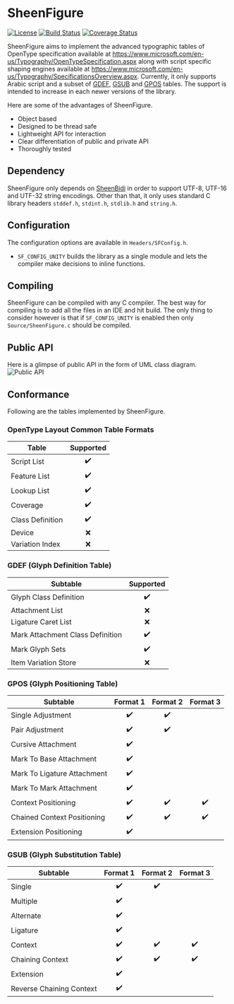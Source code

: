 SheenFigure
=========
[![License](https://img.shields.io/badge/License-Apache%202.0-blue.svg)](https://opensource.org/licenses/Apache-2.0)
[![Build Status](https://api.travis-ci.org/mta452/SheenFigure.svg?branch=master)](https://travis-ci.org/mta452/SheenFigure)
[![Coverage Status](https://coveralls.io/repos/github/mta452/SheenFigure/badge.svg?branch=master)](https://coveralls.io/github/mta452/SheenFigure?branch=master)

SheenFigure aims to implement the advanced typographic tables of OpenType specification available at https://www.microsoft.com/en-us/Typography/OpenTypeSpecification.aspx along with script specific shaping engines available at https://www.microsoft.com/en-us/Typography/SpecificationsOverview.aspx. Currently, it only supports Arabic script and a subset of [GDEF](https://www.microsoft.com/typography/otspec/GDEF.htm), [GSUB](https://www.microsoft.com/typography/otspec/GSUB.htm) and [GPOS](https://www.microsoft.com/typography/otspec/GPOS.htm) tables. The support is intended to increase in each newer versions of the library.

Here are some of the advantages of SheenFigure.

* Object based
* Designed to be thread safe
* Lightweight API for interaction
* Clear differentiation of public and private API
* Thoroughly tested

## Dependency
SheenFigure only depends on [SheenBidi](https://github.com/mta452/SheenBidi) in order to support UTF-8, UTF-16 and UTF-32 string encodings. Other than that, it only uses standard C library headers ```stddef.h```, ```stdint.h```, ```stdlib.h``` and  ```string.h```.

## Configuration
The configuration options are available in `Headers/SFConfig.h`.

* ```SF_CONFIG_UNITY``` builds the library as a single module and lets the compiler make decisions to inline functions.

## Compiling
SheenFigure can be compiled with any C compiler. The best way for compiling is to add all the files in an IDE and hit build. The only thing to consider however is that if ```SF_CONFIG_UNITY``` is enabled then only ```Source/SheenFigure.c``` should be compiled.

## Public API
Here is a glimpse of public API in the form of UML class diagram.
![Public API](https://raw.githubusercontent.com/mta452/SheenFigure/images/PublicAPI.png)

## Conformance
Following are the tables implemented by SheenFigure.

### OpenType Layout Common Table Formats
| Table            	| Supported 	|
|------------------	|:---------:	|
| Script List      	|     ✔️     	|
| Feature List     	|     ✔️     	|
| Lookup List      	|     ✔️     	|
| Coverage         	|     ✔️     	|
| Class Definition 	|     ✔️     	|
| Device           	|     ❌     	|
| Variation Index  	|     ❌     	|

### GDEF (Glyph Definition Table)
| Subtable                         	| Supported 	|
|----------------------------------	|:---------:	|
| Glyph Class Definition           	|     ✔️     	|
| Attachment List                  	|     ❌     	|
| Ligature Caret List              	|     ❌     	|
| Mark Attachment Class Definition 	|     ✔️     	|
| Mark Glyph Sets                  	|     ✔️     	|
| Item Variation Store             	|     ❌     	|

### GPOS (Glyph Positioning Table)
| Subtable                    	| Format 1 	| Format 2 	| Format 3 	|
|-----------------------------	|:--------:	|:--------:	|:--------:	|
| Single Adjustment           	|     ✔️    	|     ✔️    	|          	|
| Pair Adjustment             	|     ✔️    	|     ✔️    	|          	|
| Cursive Attachment          	|     ✔️    	|          	|          	|
| Mark To Base Attachment     	|     ✔️    	|          	|          	|
| Mark To Ligature Attachment 	|     ✔️    	|          	|          	|
| Mark To Mark Attachment     	|     ✔️    	|          	|          	|
| Context Positioning         	|     ✔️    	|     ✔️    	|     ✔️    	|
| Chained Context Positioning 	|     ✔️    	|     ✔️    	|     ✔️    	|
| Extension Positioning       	|     ✔️    	|          	|          	|

### GSUB (Glyph Substitution Table)
| Subtable                 	| Format 1 	| Format 2 	| Format 3 	|
|--------------------------	|:--------:	|:--------:	|:--------:	|
| Single                   	|     ✔️    	|     ✔️    	|          	|
| Multiple                 	|     ✔️    	|          	|          	|
| Alternate                	|     ✔️    	|          	|          	|
| Ligature                 	|     ✔️    	|          	|          	|
| Context                  	|     ✔️    	|     ✔️    	|     ✔️    	|
| Chaining Context         	|     ✔️    	|     ✔️    	|     ✔️    	|
| Extension                	|     ✔️    	|          	|          	|
| Reverse Chaining Context 	|     ✔️    	|          	|          	|
